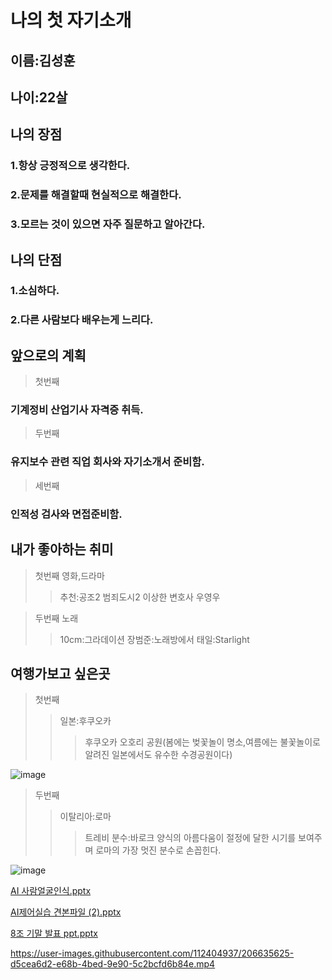 # 나의 첫 자기소개

## 이름:김성훈
## 나이:22살

## 나의 장점

### 1.항상 긍정적으로 생각한다.
### 2.문제를 해결할때 현실적으로 해결한다.
### 3.모르는 것이 있으면 자주 질문하고 알아간다.

## 나의 단점

### 1.소심하다.
### 2.다른 사람보다 배우는게 느리다.

## 앞으로의 계획

> 첫번째
### 기계정비 산업기사 자격증 취득.

> 두번째
### 유지보수 관련 직업 회사와 자기소개서 준비함.

> 세번째
### 인적성 검사와 면접준비함.

## 내가 좋아하는 취미

> 첫번째
> 영화,드라마
> > 추천:공조2
> > 범죄도시2
> > 이상한 변호사 우영우


> 두번째
> 노래
> > 10cm:그라데이션
> > 장범준:노래방에서
> > 태일:Starlight

## 여행가보고 싶은곳

> 첫번째
> > 일본:후쿠오카
> > > 후쿠오카 오호리 공원(봄에는 벚꽃놀이 명소,여름에는 불꽃놀이로 알려진 일본에서도 유수한 수경공원이다)





![image](https://user-images.githubusercontent.com/112404937/195636244-18288be8-a5b7-4411-b0d9-4de07d03923f.png)

> 두번째
> > 이탈리아:로마
> > > 트레비 분수:바로크 양식의 아름다움이 절정에 달한 시기를 보여주며 로마의 가장 멋진 분수로 손꼽힌다.

![image](https://user-images.githubusercontent.com/112404937/195636515-5d60542d-bf44-42a5-975a-2e84f653a799.png)


[AI 사람얼굴인식.pptx](https://github.com/KIMSEONGHU/AIControl/files/9899047/AI.pptx)

[AI제어실습 견본파일 (2).pptx](https://github.com/KIMSEONGHU/AIControl/files/9899051/AI.2.pptx)


[8조 기말 발표 ppt.pptx](https://github.com/KIMSEONGHU/AIControl/files/10192187/8.ppt.pptx)



https://user-images.githubusercontent.com/112404937/206635625-d5cea6d2-e68b-4bed-9e90-5c2bcfd6b84e.mp4

